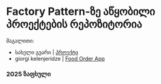 # Factory Pattern-ზე აწყობილი პროექტების რეპოზიტორია

მაგალითი:
- სახელი გვარი | [პროექტი](/მისამართი)
- giorgi kelenjeridze | [Food Order App](/Chapter07_Factory_Pattern/Projects/giorgikelenjeridze/app.py)

### 2025 ზაფხული

